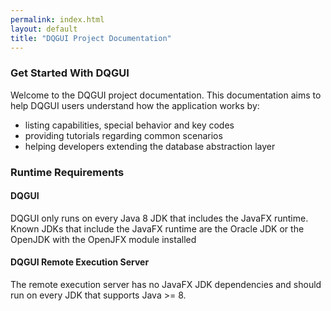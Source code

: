 ```yaml
---
permalink: index.html
layout: default
title: "DQGUI Project Documentation"
---
```


### Get Started With DQGUI

Welcome to the DQGUI project documentation.  This documentation aims to help DQGUI users understand how the application works by:

- listing capabilities, special behavior and key codes
- providing tutorials regarding common scenarios
- helping developers extending the database abstraction layer

### Runtime Requirements

#### DQGUI

DQGUI only runs on every Java 8 JDK that includes the JavaFX runtime.
Known JDKs that include the JavaFX runtime are the Oracle JDK or the OpenJDK with the OpenJFX module installed

#### DQGUI Remote Execution Server

The remote execution server has no JavaFX JDK dependencies and should run on every JDK that supports Java >= 8.
